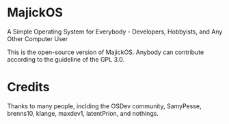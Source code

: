 # MajickOS
A Simple Operating System for Everybody - Developers, Hobbyists, and Any Other Computer User

This is the open-source version of MajickOS. Anybody can contribute according to the guideline of the GPL 3.0.

# Credits
Thanks to many people, inclding the OSDev community, SamyPesse, brenns10, klange, maxdev1, latentPrion, and nothings.
